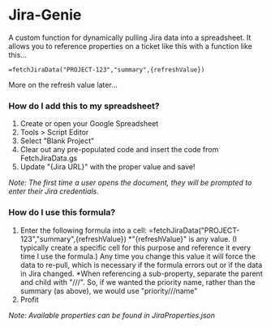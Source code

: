 Jira-Genie
=========

A custom function for dynamically pulling Jira data into a spreadsheet.
It allows you to reference properties on a ticket like this with a function like this...

```
=fetchJiraData("PROJECT-123","summary",{refreshValue})
```

More on the refresh value later...



### How do I add this to my spreadsheet?

1. Create or open your Google Spreadsheet
2. Tools > Script Editor
3. Select "Blank Project"
4. Clear out any pre-populated code and insert the code from FetchJiraData.gs
5. Update "{Jira URL}" with the proper value and save!

*Note: The first time a user opens the document, they will be prompted to enter their Jira credentials.*


### How do I use this formula?

1. Enter the following formula into a cell: =fetchJiraData("PROJECT-123","summary",{refreshValue})
  *"{refreshValue}" is any value. (I typically create a specific cell for this purpose and reference it every time I use the formula.) Any time you change this value it will force the data to re-pull, which is necessary if the formula errors out or if the data in Jira changed.
  *When referencing a sub-property, separate the parent and child with "///".  So, if we wanted the priority name, rather than the summary (as above), we would use "priority///name"
2. Profit

*Note: Available properties can be found in JiraProperties.json*

